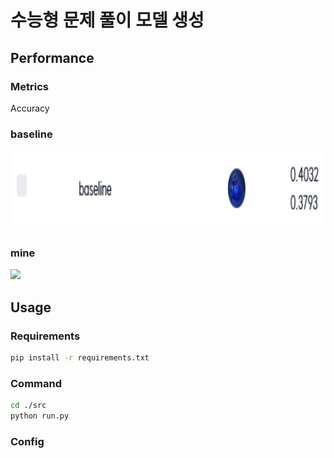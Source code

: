 # 수능형 문제 풀이 모델 생성
## Performance
### Metrics 
Accuracy

### baseline

<img src='./images/baseline.png' height='128'>

### mine

<img src='./images/mine.png' height='128'>

## Usage
### Requirements
```bash
pip install -r requirements.txt
```

### Command
```bash
cd ./src
python run.py
```

### Config
```


```